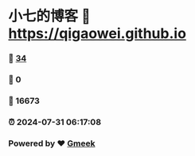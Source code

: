 # 小七的博客 :link: https://qigaowei.github.io 
### :page_facing_up: [34](https://qigaowei.github.io/tag.html) 
### :speech_balloon: 0 
### :hibiscus: 16673 
### :alarm_clock: 2024-07-31 06:17:08 
### Powered by :heart: [Gmeek](https://github.com/Meekdai/Gmeek)
